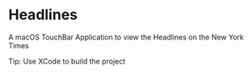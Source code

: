 # Headlines
A macOS TouchBar Application to view the Headlines on the New York Times

Tip: Use XCode to build the project
